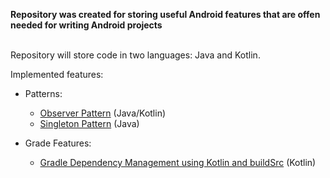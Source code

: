 <b>Repository was created for storing useful Android features that are offen needed for writing Android projects</b>

</br>
Repository will store code in two languages: Java and Kotlin.

Implemented features:

 * Patterns:
     * [Observer Pattern](https://learn.microsoft.com/en-us/dotnet/standard/events/observer-design-pattern "Observer Pattern Documentation") (Java/Kotlin)
     * [Singleton Pattern](https://refactoring.guru/design-patterns/singleton "Singleton Pattern Documentation") (Java)

 * Grade Features:
     * [Gradle Dependency Management using Kotlin and buildSrc](https://proandroiddev.com/gradle-dependency-management-with-kotlin-94eed4df9a28 "Gradle Dependency Management using buildSrc") (Kotlin)
